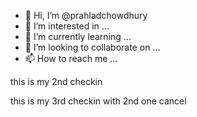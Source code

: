 - 👋 Hi, I’m @prahladchowdhury
- 👀 I’m interested in ...
- 🌱 I’m currently learning ...
- 💞️ I’m looking to collaborate on ...
- 📫 How to reach me ...

<!---
prahladchowdhury/prahladchowdhury is a ✨ special ✨ repository because its `README.md` (this file) appears on your GitHub profile.
You can click the Preview link to take a look at your changes.
---> this is my 2nd checkin
this is my 3rd checkin with 2nd one cancel
